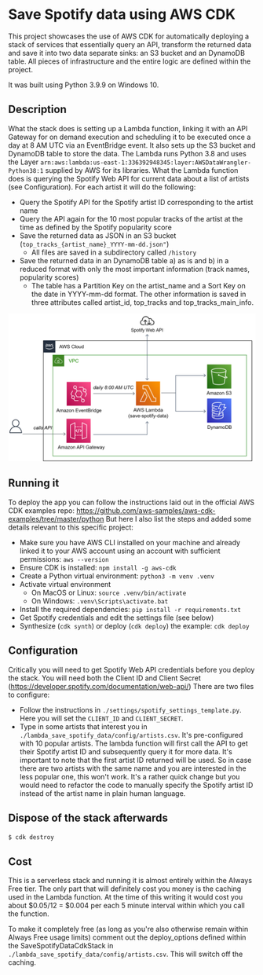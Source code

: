 # Save Spotify data using AWS CDK

This project showcases the use of AWS CDK for automatically deploying a stack of services that essentially query an API, transform the returned data and save it into two data separate sinks: an S3 bucket and an DynamoDB table.
All pieces of infrastructure and the entire logic are defined within the project.

It was built using Python 3.9.9 on Windows 10.

## Description

What the stack does is setting up a Lambda function, linking it with an API Gateway for on demand execution and scheduling it to be executed once a day at 8 AM UTC via an EventBridge event. 
It also sets up the S3 bucket and DynamoDB table to store the data.
The Lambda runs Python 3.8 and uses the Layer ```arn:aws:lambda:us-east-1:336392948345:layer:AWSDataWrangler-Python38:1``` supplied by AWS for its libraries.
What the Lambda function does is querying the Spotify Web API for current data about a list of artists (see Configuration). For each artist it will do the following: 
- Query the Spotify API for the Spotify artist ID corresponding to the artist name 
- Query the API again for the 10 most popular tracks of the artist at the time as defined by the Spotify popularity score
- Save the returned data as JSON in an S3 bucket (```top_tracks_{artist_name}_YYYY-mm-dd.json"```)
    - All files are saved in a subdirectory called ```/history```
- Save the returned data in an DynamoDB table a) as is and b) in a reduced format with only the most important information (track names, popularity scores)
    - The table has a Partition Key on the artist_name and a Sort Key on the date in YYYY-mm-dd format. The other information is saved in three attributes called artist_id, top_tracks and top_tracks_main_info.

![save-spotify-data-CDK](./images/save-spotify-data-CDK.png)

## Running it

To deploy the app you can follow the instructions laid out in the official AWS CDK examples repo: https://github.com/aws-samples/aws-cdk-examples/tree/master/python
But here I also list the steps and added some details relevant to this specific project:
- Make sure you have AWS CLI installed on your machine and already linked it to your AWS account using an account with sufficient permissions: ```aws --version```
- Ensure CDK is installed: ```npm install -g aws-cdk```
- Create a Python virtual environment: ```python3 -m venv .venv```
- Activate virtual environment
    - On MacOS or Linux: ```source .venv/bin/activate```
    - On Windows: ```.venv\Scripts\activate.bat```
- Install the required dependencies: ```pip install -r requirements.txt```
- Get Spotify credentials and edit the settings file (see below)
- Synthesize (`cdk synth`) or deploy (`cdk deploy`) the example: ```cdk deploy```

## Configuration

Critically you will need to get Spotify Web API credentials before you deploy the stack. You will need both the Client ID and Client Secret (https://developer.spotify.com/documentation/web-api/)
There are two files to configure:
- Follow the instructions in ```./settings/spotify_settings_template.py```. Here you will set the ```CLIENT_ID``` and ```CLIENT_SECRET```.
- Type in some artists that interest you in ```./lambda_save_spotify_data/config/artists.csv```. It's pre-configured with 10 popular artists. The lambda function will first call the API to get their Spotify artist ID and subsequently query it for more data. It's important to note that the first artist ID returned will be used. So in case there are two artists with the same name and you are interested in the less popular one, this won't work. It's a rather quick change but you would need to refactor the code to manually specify the Spotify artist ID instead of the artist name in plain human language.

## Dispose of the stack afterwards

```$ cdk destroy```

## Cost

This is a serverless stack and running it is almost entirely within the Always Free tier.
The only part that will definitely cost you money is the caching used in the Lambda function. At the time of this writing it would cost you about $0.05/12 = $0.004 per each 5 minute interval within which you call the function.

To make it completely free (as long as you're also otherwise remain within Always Free usage limits) comment out the deploy_options defined within the SaveSpotifyDataCdkStack in ```./lambda_save_spotify_data/config/artists.csv```. This will switch off the caching.